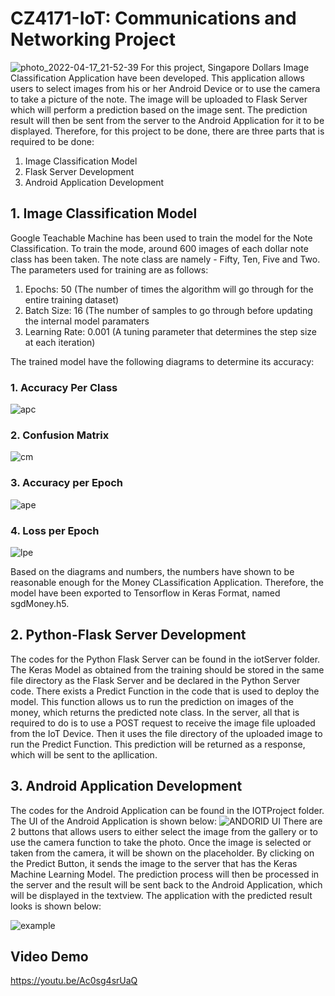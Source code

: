 # CZ4171-IoT: Communications and Networking Project 
![photo_2022-04-17_21-52-39](https://user-images.githubusercontent.com/62253459/163717676-d9dc3682-d1c7-4b9e-a2bb-dc2323f9beb6.jpg)
For this project, Singapore Dollars Image Classification Application have been developed. This application allows users to select images from his or her Android Device or to use the camera to take a picture of the note. The image will be uploaded to Flask Server which will perform a prediction based on the image sent. The prediction result will then be sent from the server to the Android Application for it to be displayed.
Therefore, for this project to be done, there are three parts that is required to be done: 
1. Image Classification Model 
2. Flask Server Development 
3. Android Application Development 

## 1. Image Classification Model 
Google Teachable Machine has been used to train the model for the Note Classification. To train the mode, around 600 images of each dollar note class has been taken. The note class are namely - Fifty, Ten, Five and Two. 
The parameters used for training are as follows: 
1. Epochs: 50 (The number of times the algorithm will go through for the entire training dataset)
2. Batch Size: 16 (The number of samples to go through before updating the internal model paramaters
3. Learning Rate: 0.001 (A tuning parameter that determines the step size at each iteration) 

The trained model have the following diagrams to determine its accuracy: 
### 1. Accuracy Per Class
![apc](https://user-images.githubusercontent.com/62253459/163720406-b9db77d6-be22-4e28-a98b-52ef02641978.jpg)

### 2. Confusion Matrix
![cm](https://user-images.githubusercontent.com/62253459/163720415-aad7d99d-36a8-47e9-ba77-92861eeee3cd.jpg)

### 3. Accuracy per Epoch 
![ape](https://user-images.githubusercontent.com/62253459/163720416-6f29262c-4484-4bda-a702-4a6bb1e4e816.jpg)

### 4. Loss per Epoch 
![lpe](https://user-images.githubusercontent.com/62253459/163720418-a42bb696-1644-4ca0-9ff9-ef6e48850e57.jpg)

Based on the diagrams and numbers, the numbers have shown to be reasonable enough for the Money CLassification Application. Therefore, the model have been exported to Tensorflow in Keras Format, named sgdMoney.h5.

## 2. Python-Flask Server Development 
The codes for the Python Flask Server can be found in the iotServer folder. 
The Keras Model as obtained from the training should be stored in the same file directory as the Flask Server and be declared in the Python Server code. 
There exists a Predict Function in the code that is used to deploy the model. This function allows us to run the prediction on images of the money, which returns the predicted note class. 
In the server, all that is required to do is to use a POST request to receive the image file uploaded from the IoT Device. Then it uses the file directory of the uploaded image to run the Predict Function. 
This prediction will be returned as a response, which will be sent to the apllication. 

## 3. Android Application Development 
The codes for the Android Application can be found in the IOTProject folder. 
The UI of the Android Application is shown below: 
![ANDORID UI](https://user-images.githubusercontent.com/62253459/163721343-6e4f249f-096c-40e8-bf87-06673e9ae90e.jpg)
There are 2 buttons that allows users to either select the image from the gallery or to use the camera function to take the photo.
Once the image is selected or taken from the camera, it will be shown on the placeholder. By clicking on the Predict Button, it sends the image to the server that has the Keras Machine Learning Model. The prediction process will then be processed in the server and the result will be sent back to the Android Application, which will be displayed in the textview. The application with the predicted result looks is shown below: 

![example](https://user-images.githubusercontent.com/62253459/163723145-f993bee6-1e25-4a46-8a84-18eb0739fec1.jpg)

## Video Demo 
https://youtu.be/Ac0sg4srUaQ


